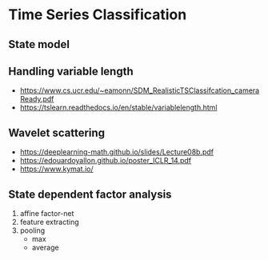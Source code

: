 # Time Series Classification
## State model
## Handling variable length
   - https://www.cs.ucr.edu/~eamonn/SDM_RealisticTSClassifcation_cameraReady.pdf
   - https://tslearn.readthedocs.io/en/stable/variablelength.html
## Wavelet scattering
   - https://deeplearning-math.github.io/slides/Lecture08b.pdf
   - https://edouardoyallon.github.io/poster_ICLR_14.pdf
   - https://www.kymat.io/
## State dependent factor analysis
   1. affine factor-net
   2. feature extracting
   3. pooling
      - max
      - average